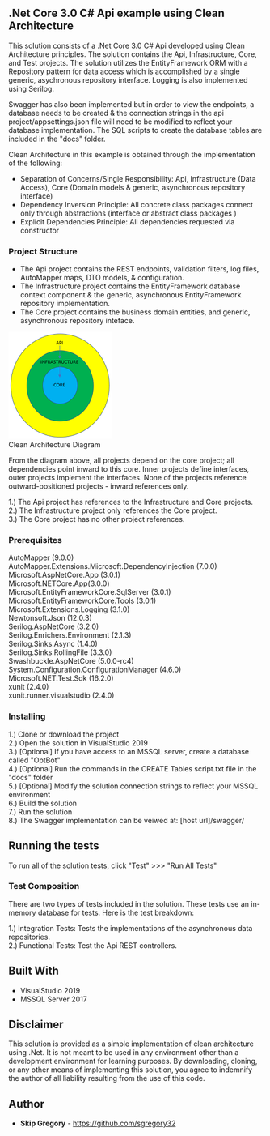 ## .Net Core 3.0 C# Api example using Clean Architecture

This solution consists of a .Net Core 3.0 C# Api developed using Clean Architecture principles. The solution contains the Api, Infrastructure, Core, and Test projects. The solution utilizes the EntityFramework ORM with a Repository pattern for data access which is accomplished by a single generic, asychronous repository interface. Logging is also implemented using Serilog.

Swagger has also been implemented but in order to view the endpoints, a database needs to be created & the connection strings in the api project/appsettings.json file will need to be modified to reflect your database implementation. The SQL scripts to create the database tables are included in the "docs" folder.  

Clean Architecture in this example is obtained through the implementation of the following:  

* Separation of Concerns/Single Responsibility: Api, Infrastructure (Data Access), Core (Domain models & generic, asynchronous repository interface)
* Dependency Inversion Principle: All concrete class packages connect only through abstractions (interface or abstract class packages ) 
* Explicit Dependencies Principle: All dependencies requested via constructor  

### Project Structure  

* The Api project contains the REST endpoints, validation filters, log files, AutoMapper maps, DTO models, & configuration.  
* The Infrastructure project contains the EntityFramework database context component & the generic, asynchronous EntityFramework repository implementation.  
* The Core project contains the business domain entities, and generic, asynchronous repository inteface.  

![Clean Architecture Diagram](clean_architecture.png)  
Clean Architecture Diagram

From the diagram above, all projects depend on the core project; all dependencies point inward to this core. Inner projects define interfaces, outer projects implement the interfaces. None of the projects reference outward-positioned projects - inward references only.

1.) The Api project has references to the Infrastructure and Core projects.  
2.) The Infrastructure project only references the Core project.  
3.) The Core project has no other project references.  

### Prerequisites

AutoMapper (9.0.0)  
AutoMapper.Extensions.Microsoft.DependencyInjection (7.0.0)  
Microsoft.AspNetCore.App (3.0.1)  
Microsoft.NETCore.App(3.0.0)  
Microsoft.EntityFrameworkCore.SqlServer (3.0.1)  
Microsoft.EntityFrameworkCore.Tools (3.0.1)  
Microsoft.Extensions.Logging (3.1.0)  
Newtonsoft.Json (12.0.3)  
Serilog.AspNetCore (3.2.0)  
Serilog.Enrichers.Environment (2.1.3)  
Serilog.Sinks.Async (1.4.0)  
Serilog.Sinks.RollingFile (3.3.0)  
Swashbuckle.AspNetCore (5.0.0-rc4)  
System.Configuration.ConfigurationManager (4.6.0)  
Microsoft.NET.Test.Sdk (16.2.0)  
xunit (2.4.0)  
xunit.runner.visualstudio (2.4.0)

### Installing

1.) Clone or download the project  
2.) Open the solution in VisualStudio 2019  
3.) [Optional] If you have access to an MSSQL server, create a database called "OptBot"  
4.) [Optional] Run the commands in the CREATE Tables script.txt file in the "docs" folder  
5.) [Optional] Modify the solution connection strings to reflect your MSSQL environment  
6.) Build the solution  
7.) Run the solution  
8.) The Swagger implementation can be veiwed at: [host url]/swagger/  

## Running the tests

To run all of the solution tests, click "Test" >>> "Run All Tests"

### Test Composition

There are two types of tests included in the solution. These tests use an in-memory database for tests. Here is the test breakdown:

1.) Integration Tests: Tests the implementations of the asynchronous data repositories.  
2.) Functional Tests: Test the Api REST controllers.  

## Built With

* VisualStudio 2019
* MSSQL Server 2017

## Disclaimer

This solution is provided as a simple implementation of clean architecture using .Net. It is not meant to be used in any environment other than a development environment for learning purposes. By downloading, cloning, or any other means of implementing this solution, you agree to indemnify the author of all liability resulting from the use of this code.

## Author

* **Skip Gregory** - https://github.com/sgregory32
